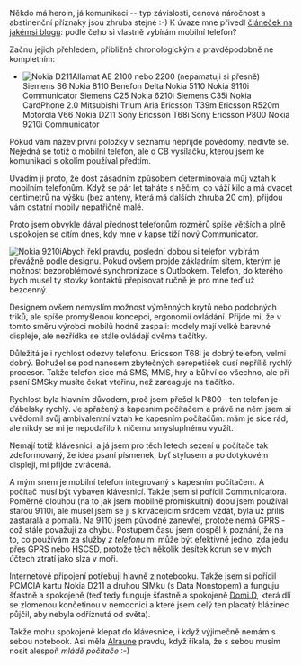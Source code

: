 <!-- dcterms:identifier = riderweblog#109 -->
<!-- dcterms:title = Já a mobilní telefony -->
<!-- np9:categoryId = 2 -->
<!-- x4w:category = Lidé a jiná zvěř -->
<!-- np9:authorId = 1 -->
<!-- np9:authorEmail = michal.valasek@altairis.cz -->
<!-- dcterms:creator = Michal Altair Valášek -->
<!-- dcterms:created = 2003-12-10T20:25:40+01:00 -->
<!-- dcterms:dateAccepted = 2003-12-10T20:25:40+01:00 -->

Někdo má heroin, já komunikaci -- typ závislosti, cenová náročnost a abstinenční příznaky jsou zhruba stejné :-) K úvaze mne přivedl [článeček na jakémsi blogu](http://www.pooh.cz/a.asp?a=2007813&db=): podle čeho si vlastně vybírám mobilní telefon?

Začnu jejich přehledem, přibližně chronologickým a pravděpodobně ne kompletním:

*   ![Nokia D211](http://weblog.rider.cz/files/tech_nokia_lq.jpg)Allamat AE 2100 nebo 2200 (nepamatuji si přesně) Siemens S6 Nokia 8110 Benefon Delta Nokia 5110 Nokia 9110i Communicator Siemens C25 Nokia 6210i Siemens C35i Nokia CardPhone 2.0 Mitsubishi Trium Aria Ericsson T39m Ericsson R520m Motorola V66 Nokia D211 Sony Ericsson T68i Sony Ericsson P800 Nokia 9210i Communicator 

Pokud vám název první položky v seznamu nepřijde povědomý, nedivte se. Nejedná se totiž o mobilní telefon, ale o CB vysílačku, kterou jsem ke komunikaci s okolím používal předtím.

Uvádím ji proto, že dost zásadním způsobem determinovala můj vztah k mobilním telefonům. Když se pár let taháte s něčím, co váží kilo a má dvacet centimetrů na výšku (bez antény, která má dalších zhruba 20 cm), přijdou vám ostatní mobily nepatřičně malé. 

Proto jsem obvykle dával přednost telefonům rozměrů spíše větších a plně uspokojen se cítím dnes, kdy mne v kapse tíží nový Communicator.

![Nokia 9210i](http://weblog.rider.cz/files/tech_9210i_lq.jpg)Abych řekl pravdu, poslední dobou si telefon vybírám převážně podle designu. Pokud ovšem projde základním sítem, kterým je možnost bezproblémové synchronizace s Outlookem. Telefon, do kterého bych musel ty stovky kontaktů přepisovat ručně je pro mne teď už bezcenný.

Designem ovšem nemyslím možnost výměnných krytů nebo podobných triků, ale spíše promyšlenou koncepci, ergonomii ovládání. Přijde mi, že v tomto směru výrobci mobilů hodně zaspali: modely mají velké barevné displeje, ale nezřídka se stále ovládají dvěma tlačítky.

Důležitá je i rychlost odezvy telefonu. Ericsson T68i je dobrý telefon, velmi dobrý. Bohužel se pod nánosem zbytečných serepetiček dusí nepříliš rychlý procesor. Takže telefon sice má SMS, MMS, hry a bůhví co všechno, ale při psaní SMSky musíte čekat vteřinu, než zareaguje na tlačítko.

Rychlost byla hlavním důvodem, proč jsem přešel k P800 - ten telefon je ďábelsky rychlý. Je spřažený s kapesním počítačem a právě na něm jsem si uvědomil svůj ambivalentní vztah ke kapesním počítačům: mám je sice rád, ale nikdy se mi je nepodařilo k ničemu smysluplnému využít.

Nemají totiž klávesnici, a já jsem pro těch letech sezení u počítače tak zdeformovaný, že idea psaní písmenek, byť stylusem a po dotykovém displeji, mi přijde zvrácená.

A mým snem je mobilní telefon integrovaný s kapesním počítačem. A počítač musí být vybaven klávesnicí. Takže jsem si pořídil Communicatora. Poměrně dlouhou (na to jak jsem mobilně promiskuitní) dobu jsem používal starou 9110i, ale musel jsem se jí s krvácejícím srdcem vzdát, byla už příliš zastaralá a pomalá. Na 9110 jsem původně zanevřel, protože nemá GPRS - což stále považuji za chybu. Postupem času jsem dospěl k poznání, že na to, co používám za služby *z telefonu* mi může být efektivně jedno, zda jedu přes GPRS nebo HSCSD, protože těch několik desítek korun se v mých účtech ztratí jako slza v moři.

Internetové připojení potřebuji hlavně z notebooku. Takže jsem si pořídil PCMCIA kartu Nokia D211 a druhou SIMku (s Data Nonstopem) a funguju šťastně a spokojeně (teď tedy funguje šťastně a spokojeně [Domi.D](http://www.vsara.com/), která dlí se zlomenou končetinou v nemocnici a které jsem celý ten placatý blázinec půjčil, aby nebyla odříznutá od světa).

Takže mohu spokojeně klepat do klávesnice, i když výjimečně nemám s sebou notebook. Asi měla [Alraune](http://www.alraune.cz/) pravdu, když říkala, že s sebou musím nosit alespoň *mládě počítače* :-)